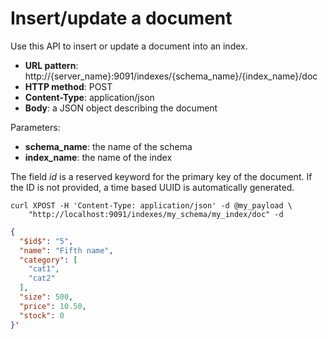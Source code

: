 # Insert/update a document

Use this API to insert or update a document into an index.

* **URL pattern**: http://{server_name}:9091/indexes/{schema_name}/{index_name}/doc
* **HTTP method**: POST
* **Content-Type**: application/json
* **Body**: a JSON object describing the document

Parameters:

* **schema_name**: the name of the schema
* **index_name**: the name of the index

The field $id$ is a reserved keyword for the primary key of the document.
If the ID is not provided, a time based UUID is automatically generated.

```shell
curl XPOST -H 'Content-Type: application/json' -d @my_payload \
    "http://localhost:9091/indexes/my_schema/my_index/doc" -d
```

```json
{
  "$id$": "5",
  "name": "Fifth name",
  "category": [
    "cat1",
    "cat2"
  ],
  "size": 500,
  "price": 10.50,
  "stock": 0
}'
```
